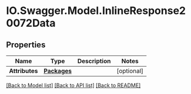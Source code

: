 # IO.Swagger.Model.InlineResponse20072Data
## Properties

Name | Type | Description | Notes
------------ | ------------- | ------------- | -------------
**Attributes** | [**Packages**](Packages.md) |  | [optional] 

[[Back to Model list]](../README.md#documentation-for-models) [[Back to API list]](../README.md#documentation-for-api-endpoints) [[Back to README]](../README.md)

